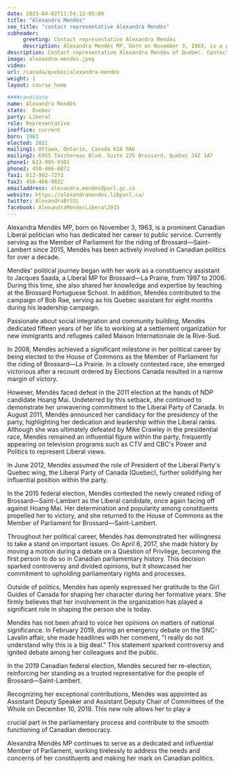 ```yaml
---
date: 2023-04-02T11:54:12-05:00
title: "Alexandra Mendès"
seo_title: "contact representative Alexandra Mendès"
subheader:
     greeting: Contact representative Alexandra Mendès
     description: Alexandra Mendès MP, born on November 3, 1963, is a prominent Canadian Liberal politician who has dedicated her career to public service.
description: Contact representative Alexandra Mendès of Quebec. Contact information for Alexandra Mendès includes email address, phone number, and mailing address.
image: alexandra-mendes.jpeg
video:
url: /canada/quebec/alexandra-mendes
weight: 1
layout: course_home

####candidate
name: Alexandra Mendès
state:	Quebec
party: Liberal
role: Representative
inoffice: current
born: 1963
elected: 2021
mailing1: Ottawa, Ontario, Canada K1A 0A6
mailing2: 6955 Taschereau Blvd. Suite 225 Brossard, Quebec J4Z 1A7
phone1: 613-995-9301
phone2: 450-466-6872
fax1: 613-992-7273
fax2: 450-466-9822
emailaddress: alexandra.mendes@parl.gc.ca
website: https://alexandramendes.libparl.ca/
twitter: AlexandraBrStL
facebook: AlexandraMendesLiberal2015
---
```


Alexandra Mendès MP, born on November 3, 1963, is a prominent Canadian Liberal politician who has dedicated her career to public service. Currently serving as the Member of Parliament for the riding of Brossard—Saint-Lambert since 2015, Mendès has been actively involved in Canadian politics for over a decade.

Mendès' political journey began with her work as a constituency assistant to Jacques Saada, a Liberal MP for Brossard—La Prairie, from 1997 to 2006. During this time, she also shared her knowledge and expertise by teaching at the Brossard Portuguese School. In addition, Mendès contributed to the campaign of Bob Rae, serving as his Quebec assistant for eight months during his leadership campaign.

Passionate about social integration and community building, Mendès dedicated fifteen years of her life to working at a settlement organization for new immigrants and refugees called Maison Internationale de la Rive-Sud.

In 2008, Mendès achieved a significant milestone in her political career by being elected to the House of Commons as the Member of Parliament for the riding of Brossard—La Prairie. In a closely contested race, she emerged victorious after a recount ordered by Elections Canada resulted in a narrow margin of victory.

However, Mendès faced defeat in the 2011 election at the hands of NDP candidate Hoang Mai. Undeterred by this setback, she continued to demonstrate her unwavering commitment to the Liberal Party of Canada. In August 2011, Mendès announced her candidacy for the presidency of the party, highlighting her dedication and leadership within the Liberal ranks. Although she was ultimately defeated by Mike Crawley in the presidential race, Mendès remained an influential figure within the party, frequently appearing on television programs such as CTV and CBC's Power and Politics to represent Liberal views.

In June 2012, Mendès assumed the role of President of the Liberal Party's Quebec wing, the Liberal Party of Canada (Quebec), further solidifying her influential position within the party.

In the 2015 federal election, Mendès contested the newly created riding of Brossard—Saint-Lambert as the Liberal candidate, once again facing off against Hoang Mai. Her determination and popularity among constituents propelled her to victory, and she returned to the House of Commons as the Member of Parliament for Brossard—Saint-Lambert.

Throughout her political career, Mendès has demonstrated her willingness to take a stand on important issues. On April 6, 2017, she made history by moving a motion during a debate on a Question of Privilege, becoming the first person to do so in Canadian parliamentary history. This decision sparked controversy and divided opinions, but it showcased her commitment to upholding parliamentary rights and processes.

Outside of politics, Mendès has openly expressed her gratitude to the Girl Guides of Canada for shaping her character during her formative years. She firmly believes that her involvement in the organization has played a significant role in shaping the person she is today.

Mendès has not been afraid to voice her opinions on matters of national significance. In February 2019, during an emergency debate on the SNC-Lavalin affair, she made headlines with her comment, "I really do not understand why this is a big deal." This statement sparked controversy and ignited debate among her colleagues and the public.

In the 2019 Canadian federal election, Mendès secured her re-election, reinforcing her standing as a trusted representative for the people of Brossard—Saint-Lambert.

Recognizing her exceptional contributions, Mendès was appointed as Assistant Deputy Speaker and Assistant Deputy Chair of Committees of the Whole on December 10, 2019. This new role allows her to play a

 crucial part in the parliamentary process and contribute to the smooth functioning of Canadian democracy.

Alexandra Mendès MP continues to serve as a dedicated and influential Member of Parliament, working tirelessly to address the needs and concerns of her constituents and making her mark on Canadian politics.
